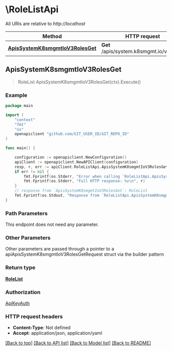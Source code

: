 # \RoleListApi

All URIs are relative to *http://localhost*

Method | HTTP request | Description
------------- | ------------- | -------------
[**ApisSystemK8smgmtIoV3RolesGet**](RoleListApi.md#ApisSystemK8smgmtIoV3RolesGet) | **Get** /apis/system.k8smgmt.io/v3/roles | 



## ApisSystemK8smgmtIoV3RolesGet

> RoleList ApisSystemK8smgmtIoV3RolesGet(ctx).Execute()





### Example

```go
package main

import (
    "context"
    "fmt"
    "os"
    openapiclient "github.com/GIT_USER_ID/GIT_REPO_ID"
)

func main() {

    configuration := openapiclient.NewConfiguration()
    apiClient := openapiclient.NewAPIClient(configuration)
    resp, r, err := apiClient.RoleListApi.ApisSystemK8smgmtIoV3RolesGet(context.Background()).Execute()
    if err != nil {
        fmt.Fprintf(os.Stderr, "Error when calling `RoleListApi.ApisSystemK8smgmtIoV3RolesGet``: %v\n", err)
        fmt.Fprintf(os.Stderr, "Full HTTP response: %v\n", r)
    }
    // response from `ApisSystemK8smgmtIoV3RolesGet`: RoleList
    fmt.Fprintf(os.Stdout, "Response from `RoleListApi.ApisSystemK8smgmtIoV3RolesGet`: %v\n", resp)
}
```

### Path Parameters

This endpoint does not need any parameter.

### Other Parameters

Other parameters are passed through a pointer to a apiApisSystemK8smgmtIoV3RolesGetRequest struct via the builder pattern


### Return type

[**RoleList**](RoleList.md)

### Authorization

[ApiKeyAuth](../README.md#ApiKeyAuth)

### HTTP request headers

- **Content-Type**: Not defined
- **Accept**: application/json, application/yaml

[[Back to top]](#) [[Back to API list]](../README.md#documentation-for-api-endpoints)
[[Back to Model list]](../README.md#documentation-for-models)
[[Back to README]](../README.md)


